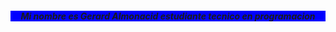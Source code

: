 ##### <p align="center" style="background-color:blue;">Mi nombre es Gerard Almonacid estudiante tecnico en programacion</p>
